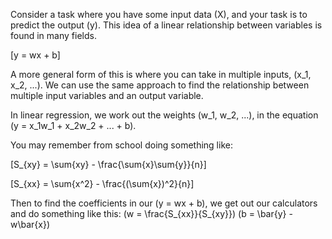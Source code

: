 Consider a task where you have some input data \(X\), and your task is to predict the output \(y\). This idea of a linear relationship between variables is found in many fields. 

\[y = wx + b\]

A more general form of this is where you can take in multiple inputs, \(x_1, x_2, ...\). We can use the same approach to find the relationship between multiple input variables and an output variable. 

In linear regression, we work out the weights \(w_1, w_2, ...\), in the equation \(y = x_1w_1 + x_2w_2 + ... + b\).

You may remember from school doing something like: 

\[S_{xy} = \sum{xy} - \frac{\sum{x}\sum{y}}{n}\]

\[S_{xx} = \sum{x^2} - \frac{(\sum{x})^2}{n}\]

Then to find the coefficients in our \(y = wx + b\), we get out our calculators and do something like this:
\(w = \frac{S_{xx}}{S_{xy}}\)
\(b = \bar{y} - w\bar{x}\)


